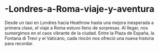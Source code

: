# -Londres-a-Roma-viaje-y-aventura
Desde un taxi en Londres hacia Heathrow hasta una mejora inesperada a primera clase, el viaje a Roma estuvo lleno de sorpresas. Al llegar, nos sumergimos en el caos vibrante de la ciudad. Entre la Plaza de España, la Fontana di Trevi y el Vaticano, cada rincón nos ofreció una nueva historia para recordar.
